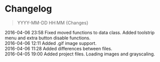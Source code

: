 # Changelog
> YYYY-MM-DD HH:MM {Changes}

2016-04-06 23:58 Fixed moved functions to data class. Added toolstrip menu and extra button disable functions.  
2016-04-06 12:11 Added .gif image support.  
2016-04-06 11:28 Added differences between files.  
2016-04-05 19:00 Added project files. Loading images and grayscaling.  
